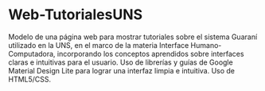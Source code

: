 # Web-TutorialesUNS
Modelo de una página web para mostrar tutoriales sobre el sistema Guaraní utilizado en la UNS, en el marco de la materia Interface Humano-Computadora, incorporando los conceptos aprendidos sobre interfaces claras e intuitivas para el usuario.
Uso de librerías y guías de Google Material Design Lite para lograr una interfaz limpia e intuitiva. Uso de HTML5/CSS.
